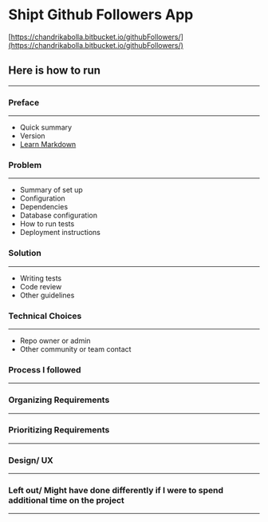 # Shipt Github Followers App #

[https://chandrikabolla.bitbucket.io/githubFollowers/](https://chandrikabolla.bitbucket.io/githubFollowers/)

## Here is how to run ##
---
### Preface ###
---
* Quick summary
* Version
* [Learn Markdown](https://bitbucket.org/tutorials/markdowndemo)

### Problem ###
---
* Summary of set up
* Configuration
* Dependencies
* Database configuration
* How to run tests
* Deployment instructions

### Solution ###
---
* Writing tests
* Code review
* Other guidelines

### Technical Choices ###
---
* Repo owner or admin
* Other community or team contact

### Process I followed ###
---

### Organizing Requirements ###
---

### Prioritizing Requirements ###
---
### Design/ UX
---


### Left out/ Might have done differently if I were to spend additional time on the project ###
---